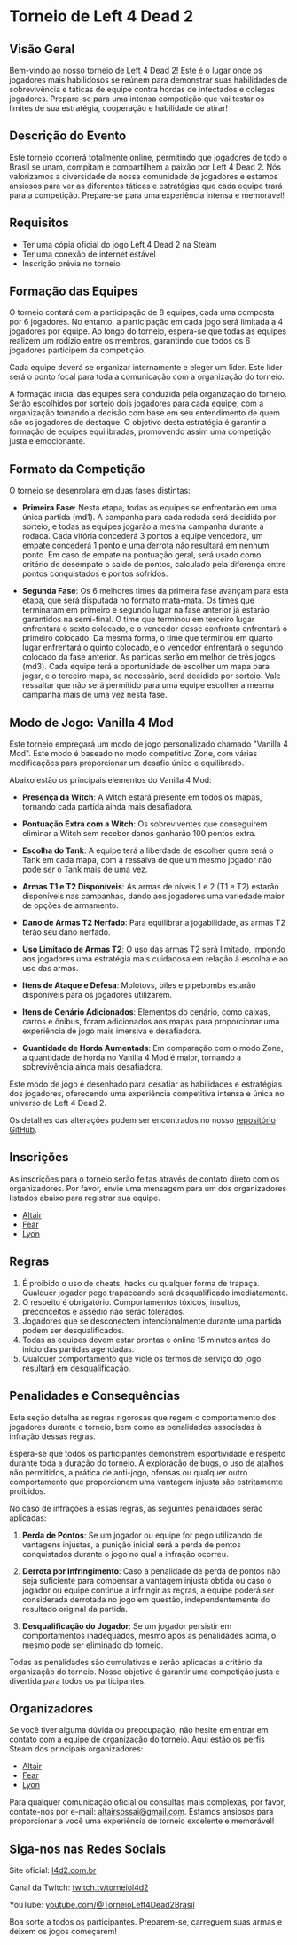 # Torneio de Left 4 Dead 2

## Visão Geral

Bem-vindo ao nosso torneio de Left 4 Dead 2! Este é o lugar onde os jogadores mais habilidosos se reúnem para demonstrar suas habilidades de sobrevivência e táticas de equipe contra hordas de infectados e colegas jogadores. Prepare-se para uma intensa competição que vai testar os limites de sua estratégia, cooperação e habilidade de atirar!

## Descrição do Evento

Este torneio ocorrerá totalmente online, permitindo que jogadores de todo o Brasil se unam, compitam e compartilhem a paixão por Left 4 Dead 2. Nós valorizamos a diversidade de nossa comunidade de jogadores e estamos ansiosos para ver as diferentes táticas e estratégias que cada equipe trará para a competição. Prepare-se para uma experiência intensa e memorável!

## Requisitos

- Ter uma cópia oficial do jogo Left 4 Dead 2 na Steam
- Ter uma conexão de internet estável
- Inscrição prévia no torneio

## Formação das Equipes

O torneio contará com a participação de 8 equipes, cada uma composta por 6 jogadores. No entanto, a participação em cada jogo será limitada a 4 jogadores por equipe. Ao longo do torneio, espera-se que todas as equipes realizem um rodízio entre os membros, garantindo que todos os 6 jogadores participem da competição.

Cada equipe deverá se organizar internamente e eleger um líder. Este líder será o ponto focal para toda a comunicação com a organização do torneio.

A formação inicial das equipes será conduzida pela organização do torneio. Serão escolhidos por sorteio dois jogadores para cada equipe, com a organização tomando a decisão com base em seu entendimento de quem são os jogadores de destaque. O objetivo desta estratégia é garantir a formação de equipes equilibradas, promovendo assim uma competição justa e emocionante.

## Formato da Competição

O torneio se desenrolará em duas fases distintas:

- **Primeira Fase**: Nesta etapa, todas as equipes se enfrentarão em uma única partida (md1). A campanha para cada rodada será decidida por sorteio, e todas as equipes jogarão a mesma campanha durante a rodada. Cada vitória concederá 3 pontos à equipe vencedora, um empate concederá 1 ponto e uma derrota não resultará em nenhum ponto. Em caso de empate na pontuação geral, será usado como critério de desempate o saldo de pontos, calculado pela diferença entre pontos conquistados e pontos sofridos.

- **Segunda Fase**: Os 6 melhores times da primeira fase avançam para esta etapa, que será disputada no formato mata-mata. Os times que terminaram em primeiro e segundo lugar na fase anterior já estarão garantidos na semi-final. O time que terminou em terceiro lugar enfrentará o sexto colocado, e o vencedor desse confronto enfrentará o primeiro colocado. Da mesma forma, o time que terminou em quarto lugar enfrentará o quinto colocado, e o vencedor enfrentará o segundo colocado da fase anterior. As partidas serão em melhor de três jogos (md3). Cada equipe terá a oportunidade de escolher um mapa para jogar, e o terceiro mapa, se necessário, será decidido por sorteio. Vale ressaltar que não será permitido para uma equipe escolher a mesma campanha mais de uma vez nesta fase.

## Modo de Jogo: Vanilla 4 Mod

Este torneio empregará um modo de jogo personalizado chamado "Vanilla 4 Mod". Este modo é baseado no modo competitivo Zone, com várias modificações para proporcionar um desafio único e equilibrado.

Abaixo estão os principais elementos do Vanilla 4 Mod:

- **Presença da Witch**: A Witch estará presente em todos os mapas, tornando cada partida ainda mais desafiadora.
  
- **Pontuação Extra com a Witch**: Os sobreviventes que conseguirem eliminar a Witch sem receber danos ganharão 100 pontos extra.
  
- **Escolha do Tank**: A equipe terá a liberdade de escolher quem será o Tank em cada mapa, com a ressalva de que um mesmo jogador não pode ser o Tank mais de uma vez.

- **Armas T1 e T2 Disponíveis**: As armas de níveis 1 e 2 (T1 e T2) estarão disponíveis nas campanhas, dando aos jogadores uma variedade maior de opções de armamento.
  
- **Dano de Armas T2 Nerfado**: Para equilibrar a jogabilidade, as armas T2 terão seu dano nerfado.
  
- **Uso Limitado de Armas T2**: O uso das armas T2 será limitado, impondo aos jogadores uma estratégia mais cuidadosa em relação à escolha e ao uso das armas.
  
- **Itens de Ataque e Defesa**: Molotovs, biles e pipebombs estarão disponíveis para os jogadores utilizarem.
  
- **Itens de Cenário Adicionados**: Elementos do cenário, como caixas, carros e ônibus, foram adicionados aos mapas para proporcionar uma experiência de jogo mais imersiva e desafiadora.
  
- **Quantidade de Horda Aumentada**: Em comparação com o modo Zone, a quantidade de horda no Vanilla 4 Mod é maior, tornando a sobrevivência ainda mais desafiadora.

Este modo de jogo é desenhado para desafiar as habilidades e estratégias dos jogadores, oferecendo uma experiência competitiva intensa e única no universo de Left 4 Dead 2.

Os detalhes das alterações podem ser encontrados no nosso [repositório GitHub](https://github.com/altair-sossai/l4d2-zone-server).

## Inscrições

As inscrições para o torneio serão feitas através de contato direto com os organizadores. Por favor, envie uma mensagem para um dos organizadores listados abaixo para registrar sua equipe.

- [Altair](https://steamcommunity.com/profiles/76561198141521946/)
- [Fear](https://steamcommunity.com/profiles/76561198135872482/)
- [Lyon](https://steamcommunity.com/profiles/76561198076227103/)

## Regras

1. É proibido o uso de cheats, hacks ou qualquer forma de trapaça. Qualquer jogador pego trapaceando será desqualificado imediatamente.
2. O respeito é obrigatório. Comportamentos tóxicos, insultos, preconceitos e assédio não serão tolerados.
3. Jogadores que se desconectem intencionalmente durante uma partida podem ser desqualificados.
4. Todas as equipes devem estar prontas e online 15 minutos antes do início das partidas agendadas.
5. Qualquer comportamento que viole os termos de serviço do jogo resultará em desqualificação.

## Penalidades e Consequências

Esta seção detalha as regras rigorosas que regem o comportamento dos jogadores durante o torneio, bem como as penalidades associadas à infração dessas regras.

Espera-se que todos os participantes demonstrem esportividade e respeito durante toda a duração do torneio. A exploração de bugs, o uso de atalhos não permitidos, a prática de anti-jogo, ofensas ou qualquer outro comportamento que proporcionem uma vantagem injusta são estritamente proibidos.

No caso de infrações a essas regras, as seguintes penalidades serão aplicadas:

1. **Perda de Pontos**: Se um jogador ou equipe for pego utilizando de vantagens injustas, a punição inicial será a perda de pontos conquistados durante o jogo no qual a infração ocorreu.

2. **Derrota por Infringimento**: Caso a penalidade de perda de pontos não seja suficiente para compensar a vantagem injusta obtida ou caso o jogador ou equipe continue a infringir as regras, a equipe poderá ser considerada derrotada no jogo em questão, independentemente do resultado original da partida.

3. **Desqualificação do Jogador**: Se um jogador persistir em comportamentos inadequados, mesmo após as penalidades acima, o mesmo pode ser eliminado do torneio.

Todas as penalidades são cumulativas e serão aplicadas a critério da organização do torneio. Nosso objetivo é garantir uma competição justa e divertida para todos os participantes.


## Organizadores

Se você tiver alguma dúvida ou preocupação, não hesite em entrar em contato com a equipe de organização do torneio. Aqui estão os perfis Steam dos principais organizadores:

- [Altair](https://steamcommunity.com/profiles/76561198141521946/)
- [Fear](https://steamcommunity.com/profiles/76561198135872482/)
- [Lyon](https://steamcommunity.com/profiles/76561198076227103/)

Para qualquer comunicação oficial ou consultas mais complexas, por favor, contate-nos por e-mail: altairsossai@gmail.com. Estamos ansiosos para proporcionar a você uma experiência de torneio excelente e memorável!

## Siga-nos nas Redes Sociais

Site oficial: [l4d2.com.br](http://l4d2.com.br/)

Canal da Twitch: [twitch.tv/torneiol4d2](https://www.twitch.tv/torneiol4d2)

YouTube: [youtube.com/@TorneioLeft4Dead2Brasil](https://www.youtube.com/@TorneioLeft4Dead2Brasil)

Boa sorte a todos os participantes. Preparem-se, carreguem suas armas e deixem os jogos começarem!
